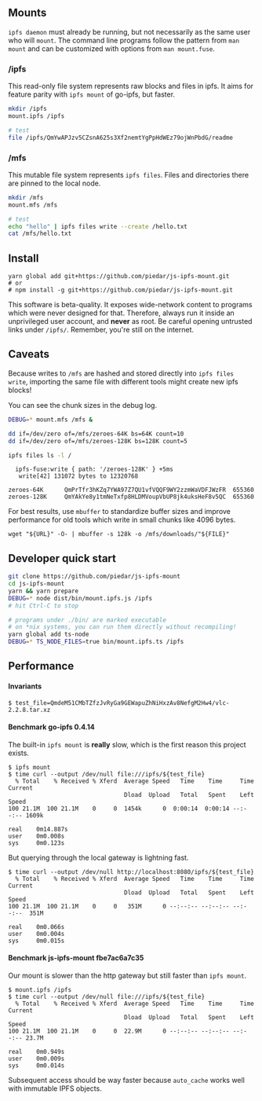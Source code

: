 

## Mounts

`ipfs daemon` must already be running, but not necessarily as the same user who will `mount`.
The command line programs follow the pattern from `man mount` and can be customized with options from `man mount.fuse`.

### /ipfs

This read-only file system represents raw blocks and files in ipfs.
It aims for feature parity with `ipfs mount` of go-ipfs, but faster.

```bash
mkdir /ipfs
mount.ipfs /ipfs

# test
file /ipfs/QmYwAPJzv5CZsnA625s3Xf2nemtYgPpHdWEz79ojWnPbdG/readme
```

### /mfs

This mutable file system represents `ipfs files`.
Files and directories there are pinned to the local node.

```bash
mkdir /mfs
mount.mfs /mfs

# test
echo "hello" | ipfs files write --create /hello.txt
cat /mfs/hello.txt
```


## Install

    yarn global add git+https://github.com/piedar/js-ipfs-mount.git
    # or
    # npm install -g git+https://github.com/piedar/js-ipfs-mount.git

This software is beta-quality.
It exposes wide-network content to programs which were never designed for that.
Therefore, always run it inside an unprivileged user account, and __never__ as root.
Be careful opening untrusted links under `/ipfs/`.  Remember, you're still on the internet.


## Caveats

Because writes to `/mfs` are hashed and stored directly into `ipfs files write`, importing the same file with different tools might create new ipfs blocks!

You can see the chunk sizes in the debug log.

```bash
DEBUG=* mount.mfs /mfs &

dd if=/dev/zero of=/mfs/zeroes-64K bs=64K count=10
dd if=/dev/zero of=/mfs/zeroes-128K bs=128K count=5

ipfs files ls -l /
```
```
  ipfs-fuse:write { path: '/zeroes-128K' } +5ms
   write[42] 131072 bytes to 12320768
```
```
zeroes-64K      QmPrTfr3hKZq7YWA97Z7QU1vfVQQF9WY2zzmWaVDFJWzFR  655360
zeroes-128K     QmYAkYe8y1tmNeTxfp8HLDMVoupVbUP8jk4uksHeF8v5QC  655360
```

For best results, use `mbuffer` to standardize buffer sizes and improve performance for old tools which write in small chunks like 4096 bytes.

```
wget "${URL}" -O- | mbuffer -s 128k -o /mfs/downloads/"${FILE}"
```


## Developer quick start

```bash
git clone https://github.com/piedar/js-ipfs-mount
cd js-ipfs-mount
yarn && yarn prepare
DEBUG=* node dist/bin/mount.ipfs.js /ipfs
# hit Ctrl-C to stop
```

```bash
# programs under ./bin/ are marked executable
# on *nix systems, you can run them directly without recompiling!
yarn global add ts-node
DEBUG=* TS_NODE_FILES=true bin/mount.ipfs.ts /ipfs
```


## Performance

#### Invariants

```
$ test_file=QmdeM51CMbTZfzJvRyGa9GEWapuZhNiHxzAv8NefgM2Hw4/vlc-2.2.8.tar.xz
```

#### Benchmark go-ipfs 0.4.14

The built-in `ipfs mount` is __really__ slow, which is the first reason this project exists.

```
$ ipfs mount
$ time curl --output /dev/null file:///ipfs/${test_file}
  % Total    % Received % Xferd  Average Speed   Time    Time     Time  Current
                                 Dload  Upload   Total   Spent    Left  Speed
100 21.1M  100 21.1M    0     0  1454k      0  0:00:14  0:00:14 --:--:-- 1609k

real    0m14.887s
user    0m0.008s
sys     0m0.123s
```

But querying through the local gateway is lightning fast.

```
$ time curl --output /dev/null http://localhost:8080/ipfs/${test_file}
  % Total    % Received % Xferd  Average Speed   Time    Time     Time  Current
                                 Dload  Upload   Total   Spent    Left  Speed
100 21.1M  100 21.1M    0     0   351M      0 --:--:-- --:--:-- --:--:--  351M

real    0m0.066s
user    0m0.004s
sys     0m0.015s
```

#### Benchmark js-ipfs-mount fbe7ac6a7c35

Our mount is slower than the http gateway but still faster than `ipfs mount`.

```
$ mount.ipfs /ipfs
$ time curl --output /dev/null file:///ipfs/${test_file}
  % Total    % Received % Xferd  Average Speed   Time    Time     Time  Current
                                 Dload  Upload   Total   Spent    Left  Speed
100 21.1M  100 21.1M    0     0  22.9M      0 --:--:-- --:--:-- --:--:-- 23.7M

real    0m0.949s
user    0m0.009s
sys     0m0.014s
```

Subsequent access should be way faster because `auto_cache` works well with immutable IPFS objects.
